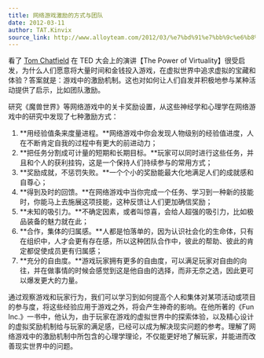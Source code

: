```yaml
---
title: 网络游戏激励的方式与团队
date: 2012-03-11
author: TAT.Kinvix
source_link: http://www.alloyteam.com/2012/03/%e7%bd%91%e7%bb%9c%e6%b8%b8%e6%88%8f%e6%bf%80%e5%8a%b1%e7%9a%84%e6%96%b9%e5%bc%8f%e4%b8%8e%e5%9b%a2%e9%98%9f/
---
```


看了 [Tom Chatfield](http://tomchatfield.net/) 在 TED 大会上的演讲【The Power of Virtuality】很受启发，为什么人们愿意将大量时间和金钱投入游戏，在虚拟世界中追求虚拟的宝藏和体验？答案就是：游戏中的激励机制。这也对如何让人们自发并积极地参与某种活动提供了启示，比如团队激励。

研究《魔兽世界》等网络游戏中的关卡奖励设置，从这些神经学和心理学在网络游戏中的研究中发现了七种激励方式：

1. **用经验值条来度量进程。**网络游戏中你会发现人物级别的经验值进度，人在不断肯定自我的过程中有更大的前进动力；  
2. **把任务分割成可计量的短期和长期目标。**玩家可以同时进行这些任务，并且和个人的获利挂钩，这是一个保持人们持续参与的常用方式；  
3. **奖励成就，不惩罚失败。**一个个小的奖励能最大化地满足人们的成就感和自尊心；  
4. **得到及时的回馈。**在网络游戏中当你完成一个任务、学习到一种新的技能时，你能马上去施展这项技能，这种反馈让人们更加确信奖励；  
5. **未知的吸引力。**不确定因素，或者叫惊喜，会给人超强的吸引力，比如极品装备的魅力就在此；  
6. **合作，集体的归属感。**人都是怕落单的，因为认识社会化的生命体，只有在组织中，人才会更有存在感，所以这种团队合作中，彼此的帮助、彼此的肯定都促使成员更有归属感；  
7. **充分的自由度。**游戏玩家拥有更多的自由度，可以满足玩家对自由的向往，并在做事情的时候会感觉到这是他自由的选择，而非无奈之选，因此更可以爆发更大的力量。

通过观察游戏和玩家行为，我们可以学习到如何提高个人和集体对某项活动或项目的参与度，将这些经验应用于游戏之外，将会产生神奇的影响。在他所著的《Fun Inc.》一书中，他认为，由于玩家在游戏的虚拟世界中的探索体验，以及精心设计的虚拟奖励机制给与玩家的满足感，已经可以成为解决现实问题的参考。理解了网络游戏中的激励机制中所包含的心理学理论，不仅能更好地了解玩家，并能进而改善现实世界中的问题。